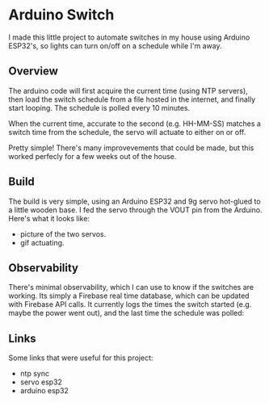 # Arduino Switch
I made this little project to automate switches in my house using Arduino ESP32's, so lights can turn on/off on a schedule while I'm away.

## Overview 
The arduino code will first acquire the current time (using NTP servers), then load the switch schedule from a file hosted in the internet, and finally start looping. The schedule is polled every 10 minutes.

When the current time, accurate to the second (e.g. HH-MM-SS) matches a switch time from the schedule, the servo will actuate to either on or off.

Pretty simple! There's many improvevements that could be made, but this worked perfecly for a few weeks out of the house.

## Build
The build is very simple, using an Arduino ESP32 and 9g servo hot-glued to a little wooden base. I fed the servo through the VOUT pin from the Arduino. Here's what it looks like:
- picture of the two servos.
- gif actuating.

## Observability
There's minimal observability, which I can use to know if the switches are working. Its simply a Firebase real time database, which can be updated with Firebase API calls. It currently logs the times the switch started (e.g. maybe the power went out), and the last time the schedule was polled:

## Links
Some links that were useful for this project:
- ntp sync
- servo esp32
- arduino esp32